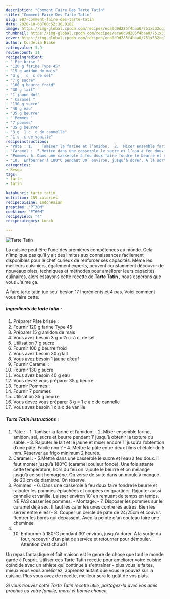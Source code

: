 ```yaml
---
description: "Comment Faire Des Tarte Tatin"
title: "Comment Faire Des Tarte Tatin"
slug: 987-comment-faire-des-tarte-tatin
date: 2020-10-03T00:52:36.018Z
image: https://img-global.cpcdn.com/recipes/eca0d9d285f4baa0/751x532cq70/tarte-tatin-photo-principale-de-la-recette.jpg
thumbnail: https://img-global.cpcdn.com/recipes/eca0d9d285f4baa0/751x532cq70/tarte-tatin-photo-principale-de-la-recette.jpg
cover: https://img-global.cpcdn.com/recipes/eca0d9d285f4baa0/751x532cq70/tarte-tatin-photo-principale-de-la-recette.jpg
author: Cordelia Blake
ratingvalue: 3.9
reviewcount: 11
recipeingredient:
- " Pte brise "
- "120 g farine Type 45"
- "15 g amidon de mais"
- "3 g   c  c de sel"
- "7 g sucre"
- "100 g beurre froid"
- "30 g lait"
- "1 jaune duf"
- " Caramel "
- "130 g sucre"
- "40 g eau"
- "35 g beurre"
- " Pommes "
- "7 pommes"
- "35 g beurre"
- "3 g  1 c  c de cannelle"
- "1 c  c de vanille"
recipeinstructions:
- "Pâte : 1.	Tamiser la farine et l’amidon.  2.	Mixer ensemble farine, amidon, sel, sucre et beurre pendant 1’ jusqu’à obtenir la texture du sable.  3.	Rajouter le lait et le jaune et mixer encore 1’ jusqu’à l’obtention d’une pâte. Facile non ? 4.	Mettre la pâte entre deux films et étaler de 5 mm. Réserver au frigo minimum 2 heures."
- "Caramel :  5.Mettre dans une casserole le sucre et l’eau à feu doux. Il faut monter jusqu’à 180°C (caramel couleur foncé). Une fois attente cette température, hors du feu on rajoute le beurre et on mélange jusqu’à ce soit homogène. On verse de suite dans un moule à manqué de 20 cm de diamètre. On réserve."
- "Pommes: 6. Dans une casserole à feu doux faire fondre le beurre et rajouter les pommes épluchées et coupées en quartiers. Rajouter aussi cannelle et vanille. Laisser environ 10’ en remuant de temps en temps. NE PAS casser les pommes. Montage: 7. Disposer les pommes sur le caramel déjà sec. II faut les caler les unes contre les autres. Bien les serrer entre elles! 8. Couper un cercle de pâte de 24/25cm et couvrir. Rentrer les bords qui dépassent. Avec la pointe d’un couteau faire une cheminée"
- "10.	Enfourner à 180°C pendant 30’ environ, jusqu’à dorer. À la sortie du four, recouvrir d’un plat de service et retourner pour démouler. Attention c’est chaud !"
categories:
- Resep
tags:
- tarte
- tatin

katakunci: tarte tatin 
nutrition: 159 calories
recipecuisine: Indonesian
preptime: "PT30M"
cooktime: "PT60M"
recipeyield: "4"
recipecategory: Lunch

---
```



![Tarte Tatin](https://img-global.cpcdn.com/recipes/eca0d9d285f4baa0/751x532cq70/tarte-tatin-photo-principale-de-la-recette.jpg)

La cuisine peut être l'une des premières compétences au monde. Cela n'implique pas qu'il y ait des limites aux connaissances facilement disponibles pour le chef curieux de renforcer ses capacités. Même les meilleurs cuisiniers, également experts, peuvent constamment découvrir de nouveaux plats, techniques et méthodes pour améliorer leurs capacités culinaires, alors essayons cette recette de <strong> Tarte Tatin </strong>, nous espérons que vous J'aime ça.

<!--inarticleads1-->

À faire tarte tatin tue seul besion 17 Ingrédients et 4 pas. Voici comment vous faire cette.

##### Ingrédients de tarte tatin :

1. Préparer  Pâte brisée :
1. Fournir 120 g farine Type 45
1. Préparer 15 g amidon de mais
1. Vous avez besoin 3 g = ½ c. à c. de sel
1. Utilisation 7 g sucre
1. Fournir 100 g beurre froid
1. Vous avez besoin 30 g lait
1. Vous avez besoin 1 jaune d’œuf
1. Fournir  Caramel :
1. Fournir 130 g sucre
1. Vous avez besoin 40 g eau
1. Vous devez vous préparer 35 g beurre
1. Fournir  Pommes :
1. Fournir 7 pommes
1. Utilisation 35 g beurre
1. Vous devez vous préparer 3 g = 1 c à c de cannelle
1. Vous avez besoin 1 c à c de vanille




<!--inarticleads2-->

##### Tarte Tatin instructions :

1. Pâte : - 1.	Tamiser la farine et l’amidon.  - 2.	Mixer ensemble farine, amidon, sel, sucre et beurre pendant 1’ jusqu’à obtenir la texture du sable.  - 3.	Rajouter le lait et le jaune et mixer encore 1’ jusqu’à l’obtention d’une pâte. Facile non ? - 4.	Mettre la pâte entre deux films et étaler de 5 mm. Réserver au frigo minimum 2 heures.
1. Caramel :  - 5.Mettre dans une casserole le sucre et l’eau à feu doux. Il faut monter jusqu’à 180°C (caramel couleur foncé). Une fois attente cette température, hors du feu on rajoute le beurre et on mélange jusqu’à ce soit homogène. On verse de suite dans un moule à manqué de 20 cm de diamètre. On réserve.
1. Pommes: - 6. Dans une casserole à feu doux faire fondre le beurre et rajouter les pommes épluchées et coupées en quartiers. Rajouter aussi cannelle et vanille. Laisser environ 10’ en remuant de temps en temps. NE PAS casser les pommes. - Montage: - 7. Disposer les pommes sur le caramel déjà sec. II faut les caler les unes contre les autres. Bien les serrer entre elles! - 8. Couper un cercle de pâte de 24/25cm et couvrir. Rentrer les bords qui dépassent. Avec la pointe d’un couteau faire une cheminée
1. 10.	Enfourner à 180°C pendant 30’ environ, jusqu’à dorer. À la sortie du four, recouvrir d’un plat de service et retourner pour démouler. Attention c’est chaud !




<!--inarticleads1-->

<p>
Un repas fantastique et fait maison est le genre de chose que tout le monde garde à l'esprit. Utiliser ces Tarte Tatin recette pour améliorer votre cuisine coïncide avec un athlète qui continue à s'entraîner - plus vous le faites, mieux vous vous améliorez, apprenez autant que vous le pouvez sur la cuisine. Plus vous avez de recette, meilleur sera le goût de vos plats.
</p>

<p>
<i>Si vous trouvez cette Tarte Tatin recette utile, partagez-la avec vos amis proches ou votre famille, merci et bonne chance.</i>
</p>

